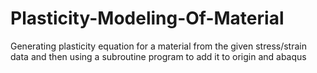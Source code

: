# Plasticity-Modeling-Of-Material
Generating plasticity equation for a material from the given stress/strain data and then using a subroutine program to add it to origin and abaqus
